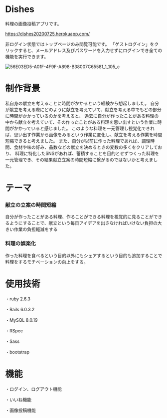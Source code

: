 # Dishes

料理の画像投稿アプリです。

https://dishes20200725.herokuapp.com/

非ログイン状態ではトップページのみ閲覧可能です。
「ゲストログイン」をクリックすると、メールアドレス及びパスワードを入力せずにログインでき全ての機能を実行できます。


![56E03ED5-A01F-4F9F-A898-B38007C65581_1_105_c](https://user-images.githubusercontent.com/62731115/89379569-f8281580-d730-11ea-84bb-ae3c7dbfdba0.jpeg)



# 制作背景

私自身の献立を考えることに時間がかかるという経験から想起しました。
自分が献立を考える際にどのように献立を考えていて、献立を考える中でもどの部分に時間がかかっているのかを考えると、
過去に自分が作ったことがある料理の中から献立を考えていて、その作ったことがある料理を思い出すという作業に時間がかかっていると感じました。
このような料理を一元管理し視覚化できれば、思い出す作業から画像をみるという作業に変化し、献立を考える作業を時間短縮できると考えました。
また、自分が以前に作った料理であれば、調理時間、食材や味の好み、品数などの献立を決めるときの変数の多くをクリアしており、
料理に特化したSNSがあれば、蓄積することを目的とせずつくった料理を一元管理でき、その結果献立立案の時間短縮に繋がるのではないかと考えました。

# テーマ

### 献立の立案の時間短縮
自分が作ったことがある料理、作ることができる料理を視覚的に見ることができるようにすることで、献立という毎日アイデアを出さなければいけない負担の大きい作業の負担軽減をする

### 料理の娯楽化
作った料理を食べるという目的以外にもシェアするという目的も追加することで料理をするモチベーションの向上をする。




# 使用技術

・ruby 2.6.3

・Rails 6.0.3.2

・MySQL 8.0.19 

・RSpec

・Sass

・bootstrap

# 機能

・ログイン、ログアウト機能

・いいね機能

・画像投稿機能

